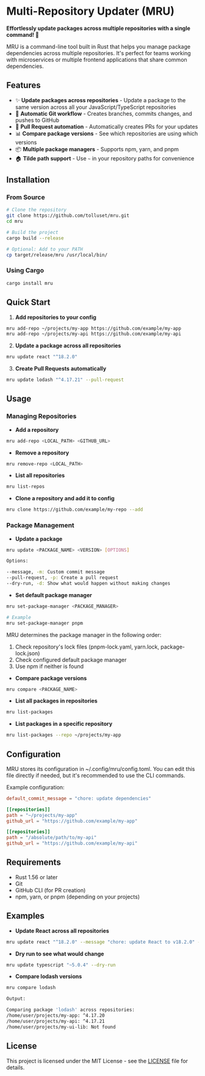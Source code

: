 # Multi-Repository Updater (MRU)

**Effortlessly update packages across multiple repositories with a single command! 🚀**

MRU is a command-line tool built in Rust that helps you manage package dependencies across multiple repositories. It's perfect for teams working with microservices or multiple frontend applications that share common dependencies.

## Features

- ✨ **Update packages across repositories** - Update a package to the same version across all your JavaScript/TypeScript repositories
- 🔄 **Automatic Git workflow** - Creates branches, commits changes, and pushes to GitHub
- 🤖 **Pull Request automation** - Automatically creates PRs for your updates
- 📊 **Compare package versions** - See which repositories are using which versions
- 📦 **Multiple package managers** - Supports npm, yarn, and pnpm
- 🏠 **Tilde path support** - Use `~` in your repository paths for convenience

## Installation

### From Source

```bash
# Clone the repository
git clone https://github.com/tolluset/mru.git
cd mru

# Build the project
cargo build --release

# Optional: Add to your PATH
cp target/release/mru /usr/local/bin/
```

### Using Cargo

```bash
cargo install mru
```

## Quick Start

1. **Add repositories to your config**

```bash
mru add-repo ~/projects/my-app https://github.com/example/my-app
mru add-repo ~/projects/my-api https://github.com/example/my-api
```

2. **Update a package across all repositories**

```bash
mru update react "^18.2.0"
```

3. **Create Pull Requests automatically**

```bash
mru update lodash "^4.17.21" --pull-request
```

## Usage

### Managing Repositories

- **Add a repository**

```bash
mru add-repo <LOCAL_PATH> <GITHUB_URL>
```

- **Remove a repository**

```bash
mru remove-repo <LOCAL_PATH>
```

- **List all repositories**

```bash
mru list-repos
```

- **Clone a repository and add it to config**

```bash
mru clone https://github.com/example/my-repo --add
```

### Package Management

- **Update a package**

```bash
mru update <PACKAGE_NAME> <VERSION> [OPTIONS]

Options:

--message, -m: Custom commit message
--pull-request, -p: Create a pull request
--dry-run, -d: Show what would happen without making changes
```

- **Set default package manager**

```bash
mru set-package-manager <PACKAGE_MANAGER>

# Example
mru set-package-manager pnpm
```

MRU determines the package manager in the following order:
1. Check repository's lock files (pnpm-lock.yaml, yarn.lock, package-lock.json)
2. Check configured default package manager
3. Use npm if neither is found

- **Compare package versions**

```bash
mru compare <PACKAGE_NAME>
```

- **List all packages in repositories**

```bash
mru list-packages
```

- **List packages in a specific repository**

```bash
mru list-packages --repo ~/projects/my-app
```

## Configuration

MRU stores its configuration in ~/.config/mru/config.toml. You can edit this file directly if needed, but it's recommended to use the CLI commands.

Example configuration:

```toml
default_commit_message = "chore: update dependencies"

[[repositories]]
path = "~/projects/my-app"
github_url = "https://github.com/example/my-app"

[[repositories]]
path = "/absolute/path/to/my-api"
github_url = "https://github.com/example/my-api"
```

## Requirements

- Rust 1.56 or later
- Git
- GitHub CLI (for PR creation)
- npm, yarn, or pnpm (depending on your projects)

## Examples

- **Update React across all repositories**

```bash
mru update react "^18.2.0" --message "chore: update React to v18.2.0" --pull-request
```

- **Dry run to see what would change**

```bash
mru update typescript "~5.0.4" --dry-run
```

- **Compare lodash versions**

```bash
mru compare lodash

Output:

Comparing package 'lodash' across repositories:
/home/user/projects/my-app: ^4.17.20
/home/user/projects/my-api: ^4.17.21
/home/user/projects/my-ui-lib: Not found
```

## License

This project is licensed under the MIT License - see the [LICENSE](LICENSE) file for details.
